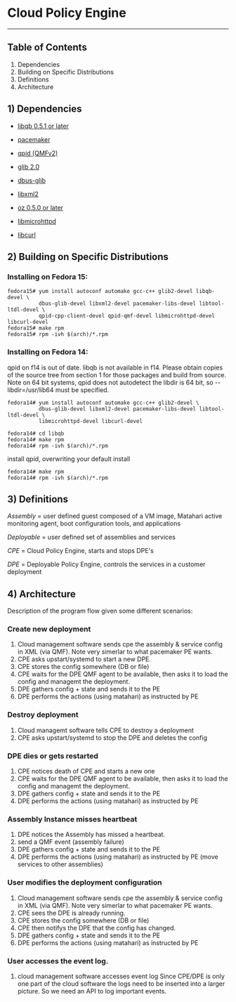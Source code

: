 # Cloud Policy Engine

-------------------------------------------------------------------------------

## Table of Contents

1. Dependencies
2. Building on Specific Distributions
3. Definitions
4. Architecture


## 1) Dependencies

* [libqb 0.5.1 or later](https://github.com/asalkeld/libqb)

* [pacemaker](http://www.clusterlabs.org/)

* [qpid (QMFv2)](http://qpid.apache.org/)

* [glib 2.0](http://www.gtk.org/)

* [dbus-glib](http://www.freedesktop.org/wiki/Software/dbus)

* [libxml2](http://xmlsoft.org/)

* [oz 0.5.0 or later](http://www.aeolusproject.org/oz.html)

* [libmicrohttpd](http://www.gnu.org/software/libmicrohttpd/)

* [libcurl](http://curl.haxx.se/)


## 2) Building on Specific Distributions

### Installing on Fedora 15:

    fedora15# yum install autoconf automake gcc-c++ glib2-devel libqb-devel \
              dbus-glib-devel libxml2-devel pacemaker-libs-devel libtool-ltdl-devel \
              qpid-cpp-client-devel qpid-qmf-devel libmicrohttpd-devel libcurl-devel
    fedora15# make rpm
    fedora15# rpm -ivh $(arch)/*.rpm

### Installing on Fedora 14:

qpid on f14 is out of date.  libqb is not available in f14.  Please obtain
copies of the source tree from section 1 for those packages and build from
source.  Note on 64 bit systems, qpid does not autodetect the libdir is
64 bit, so --libdir=/usr/lib64 must be specified.

    fedora14# yum install autoconf automake gcc-c++ glib2-devel \
              dbus-glib-devel libxml2-devel pacemaker-libs-devel libtool-ltdl-devel \
              libmicrohttpd-devel libcurl-devel

    fedora14# cd libqb
    fedora14# make rpm
    fedora14# rpm -ivh $(arch)/*.rpm

install qpid, overwriting your default install

    fedora14# make rpm
    fedora14# rpm -ivh $(arch)/*.rpm

## 3) Definitions

_Assembly_ = user defined guest composed of a VM image, Matahari active
             monitoring agent, boot configuration tools, and applications

_Deployable_ = user defined set of assemblies and services

_CPE_ = Cloud Policy Engine, starts and stops DPE's

_DPE_ = Deployable Policy Engine, controls the services in a customer deployment

## 4) Architecture

Description of the program flow given some different scenarios:

### Create new deployment

1. Cloud management software sends cpe the assembly & service config
   in XML (via QMF). Note very simerlar to what pacemaker PE wants.
2. CPE asks upstart/systemd to start a new DPE.
3. CPE stores the config somewhere (DB or file)
4. CPE waits for the DPE QMF agent to be available, then asks it to
   load the config and managemt the deployment.
5. DPE gathers config + state and sends it to the PE
6. DPE performs the actions (using matahari) as instructed by PE


### Destroy deployment

1. Cloud managemt software tells CPE to destroy a deployment
2. CPE asks upstart/systemd to stop the DPE and deletes the config


### DPE dies or gets restarted

1. CPE notices death of CPE and starts a new one
2. CPE waits for the DPE QMF agent to be available, then asks it to
   load the config and managemt the deployment.
3. DPE gathers config + state and sends it to the PE
4. DPE performs the actions (using matahari) as instructed by PE


### Assembly Instance misses heartbeat

1. DPE notices the Assembly has missed a heartbeat.
2. send a QMF event (assembly failure)
3. DPE gathers config + state and sends it to the PE
4. DPE performs the actions (using matahari) as instructed by PE
   (move services to other assemblies)


### User modifies the deployment configuration

1. Cloud management software sends cpe the assembly & service config
   in XML (via QMF). Note very simerlar to what pacemaker PE wants.
2. CPE sees the DPE is already running.
3. CPE stores the config somewhere (DB or file)
4. CPE then notifys the DPE that the config has changed.
5. DPE gathers config + state and sends it to the PE
6. DPE performs the actions (using matahari) as instructed by PE


### User accesses the event log.

1. cloud management software accesses event log
   Since CPE/DPE is only one part of the cloud software the logs
   need to be inserted into a larger picture.
   So we need an API to log important events.

